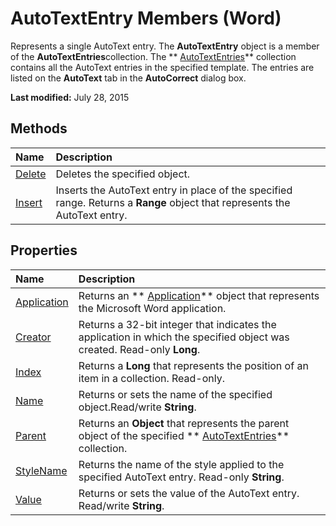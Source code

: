 
# AutoTextEntry Members (Word)
Represents a single AutoText entry. The  **AutoTextEntry** object is a member of the **AutoTextEntries**collection. The  ** [AutoTextEntries](4e4d92b3-d259-84b7-061f-82065e177c29.md)** collection contains all the AutoText entries in the specified template. The entries are listed on the **AutoText** tab in the **AutoCorrect** dialog box.

 **Last modified:** July 28, 2015


## Methods



|**Name**|**Description**|
|:-----|:-----|
| [Delete](066f15d5-48e5-e33d-2ad2-d575f33b7ae0.md)|Deletes the specified object.|
| [Insert](381e69fa-10c8-5951-e890-3fe8c508e047.md)|Inserts the AutoText entry in place of the specified range. Returns a  **Range** object that represents the AutoText entry.|

## Properties



|**Name**|**Description**|
|:-----|:-----|
| [Application](c8effe4a-34cd-a18e-4799-419853723471.md)|Returns an  ** [Application](d1cf6f8f-4e88-bf01-93b4-90a83f79cb44.md)** object that represents the Microsoft Word application.|
| [Creator](65442204-2c47-49b9-ceb3-846621b016d0.md)|Returns a 32-bit integer that indicates the application in which the specified object was created. Read-only  **Long**.|
| [Index](dd0c6725-bcba-897e-2888-c6c008817f25.md)|Returns a  **Long** that represents the position of an item in a collection. Read-only.|
| [Name](a3caa53b-9bd0-f7a2-c833-9b8c284e41da.md)|Returns or sets the name of the specified object.Read/write  **String**.|
| [Parent](705dc3b0-fad0-dc6f-067d-958c40ad5d5f.md)|Returns an  **Object** that represents the parent object of the specified ** [AutoTextEntries](4e4d92b3-d259-84b7-061f-82065e177c29.md)** collection.|
| [StyleName](0bcb48b2-c131-4bff-732e-ec221f24e463.md)|Returns the name of the style applied to the specified AutoText entry. Read-only  **String**.|
| [Value](0b8b92d7-955b-3f4c-8bbd-924786b3aa9c.md)|Returns or sets the value of the AutoText entry. Read/write  **String**.|
